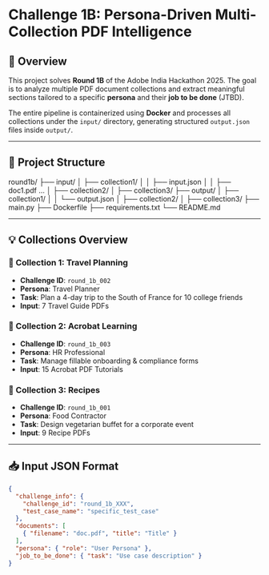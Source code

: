 # Challenge 1B: Persona-Driven Multi-Collection PDF Intelligence

## 🧠 Overview
This project solves **Round 1B** of the Adobe India Hackathon 2025. The goal is to analyze multiple PDF document collections and extract meaningful sections tailored to a specific **persona** and their **job to be done** (JTBD).

The entire pipeline is containerized using **Docker** and processes all collections under the `input/` directory, generating structured `output.json` files inside `output/`.

---

## 📁 Project Structure

round1b/
├── input/
│ ├── collection1/
│ │ ├── input.json
│ │ ├── doc1.pdf ...
│ ├── collection2/
│ ├── collection3/
├── output/
│ ├── collection1/
│ │ └── output.json
│ ├── collection2/
│ ├── collection3/
├── main.py
├── Dockerfile
├── requirements.txt
└── README.md


---

## 💡 Collections Overview

### 🧳 Collection 1: Travel Planning
- **Challenge ID**: `round_1b_002`
- **Persona**: Travel Planner
- **Task**: Plan a 4-day trip to the South of France for 10 college friends
- **Input**: 7 Travel Guide PDFs

### 🧾 Collection 2: Acrobat Learning
- **Challenge ID**: `round_1b_003`
- **Persona**: HR Professional
- **Task**: Manage fillable onboarding & compliance forms
- **Input**: 15 Acrobat PDF Tutorials

### 🥗 Collection 3: Recipes
- **Challenge ID**: `round_1b_001`
- **Persona**: Food Contractor
- **Task**: Design vegetarian buffet for a corporate event
- **Input**: 9 Recipe PDFs

---

## 📥 Input JSON Format

```json
{
  "challenge_info": {
    "challenge_id": "round_1b_XXX",
    "test_case_name": "specific_test_case"
  },
  "documents": [
    { "filename": "doc.pdf", "title": "Title" }
  ],
  "persona": { "role": "User Persona" },
  "job_to_be_done": { "task": "Use case description" }
}

